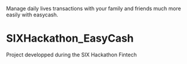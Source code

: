 Manage daily lives transactions with your family and friends much more easily with easycash.

# SIXHackathon_EasyCash
Project developped during the SIX Hackathon Fintech
